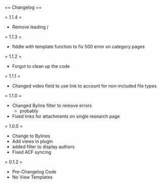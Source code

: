 == Changelog ==

= 1.1.4 =
* Remove leading /

= 1.1.3 =
* fiddle with template function to fix 500 error on category pages

= 1.1.2 =
* Forgot to clean up the code

= 1.1.1 =
* Changed video field to use link to account for non-included file types

= 1.1.0 =
* Changed Byline filter to remove errors
	* probably
* Fixed links for attachments on single research page

= 1.0.0 =
* Change to Bylines
* Add views in plugin
* added filter to display authors
* Fixed ACF syncing

= 0.1.2 =
* Pre-Changelog Code
* No View Templates
